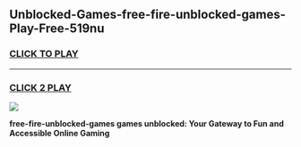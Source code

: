 
## Unblocked-Games-free-fire-unblocked-games-Play-Free-519nu
<h3>
<a href="https://premium76.site?title=free-fire-unblocked-games&ref=20A">CLICK TO PLAY</a></h3>
<hr>

<h3>
<a href="https://premium76.site?title=free-fire-unblocked-games&ref=20A">CLICK 2 PLAY</a>
  
</h3>

<a href="https://premium76.site?title=free-fire-unblocked-games&ref=20A"><img src="https://clearcache.store/games.png"></a>


**free-fire-unblocked-games games unblocked: Your Gateway to Fun and Accessible Online Gaming**

